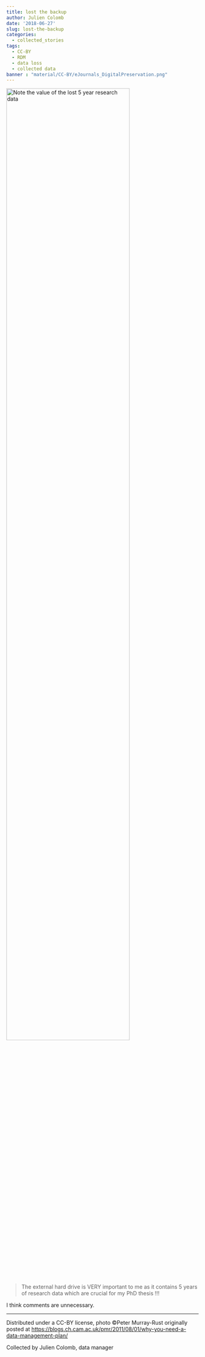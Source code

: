 ```yaml
---
title: lost the backup
author: Julien Colomb
date: '2018-06-27'
slug: lost-the-backup
categories:
  - collected_stories
tags:
  - CC-BY
  - RDM
  - data loss
  - collected data
banner : "material/CC-BY/eJournals_DigitalPreservation.png"
---
```


<img src="/blog/2018-06-27-lost-the-backup_files/lostandfound_data.png" alt="Note the value of the lost 5 year research data" width="80%"/>

>The external hard drive is VERY important to me as it contains 5 years of research data which are crucial for my PhD thesis !!!

I think comments are unnecessary.

---

Distributed under a CC-BY license, photo ©Peter Murray-Rust
originally posted at https://blogs.ch.cam.ac.uk/pmr/2011/08/01/why-you-need-a-data-management-plan/

Collected by Julien Colomb,
data manager
